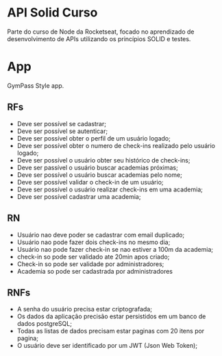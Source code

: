 # API Solid Curso

Parte do curso de Node da Rocketseat, focado no aprendizado de desenvolvimento de APIs utilizando os princípios SOLID e testes.

# App

GymPass Style app.

## RFs

- Deve ser possível se cadastrar;
- Deve ser possível se autenticar;
- Deve ser possível obter o perfil de um usuário logado;
- Deve ser possível obter o numero de check-ins realizado pelo usuário logado;
- Deve ser possível o usuário obter seu histórico de check-ins;
- Deve ser passível o usuário buscar academias próximas;
- Deve ser possível o usuário buscar academias pelo nome;
- Deve ser possível validar o check-in de um usuário;
- Deve ser possível o usuário realizar check-ins em uma academia;
- Deve ser possível cadastrar uma academia;

## RN

- Usuário nao deve poder se cadastrar com email duplicado;
- Usuário nao pode fazer dois check-ins no mesmo dia;
- Usuário nao pode fazer check-in se nao estiver a 100m da academia;
- check-in so pode ser validado ate 20min apos criado;
- Check-in so pode ser validade por administradores;
- Academia so pode ser cadastrada por administradores

## RNFs

- A senha do usuário precisa estar criptografada;
- Os dados da aplicação precisão estar persistidos em um banco de dados postgreSQL;
- Todas as listas de dados precisam estar paginas com 20 itens por pagina;
- O usuário deve ser identificado por um JWT (Json Web Token);

